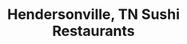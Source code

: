 ---
layout: city
title: Hendersonville, TN Sushi Restaurants
permalink: /tennessee/hendersonville/
stateAbbr: TN
stateName: Tennessee
cityName: Hendersonville
---